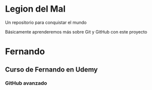 # Legion del Mal
Un repositorio para conquistar el mundo

Básicamente aprenderemos más sobre Git y GitHub con este proyecto


# Fernando


## Curso de Fernando en Udemy

### GitHub avanzado